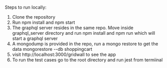 Steps to run locally:

1. Clone the repository
2. Run npm install and npm start
3. The graphql server resides in the same repo. Move inside graphql_server directory and run npm install and npm run which will start a graphql server
4. A mongodump is provided in the repo, run a mongo restore to get the data
mongorestore --db shoppingcart <dump path >
5. visit http://localhost:3000/gridwall to see the app
6. To run the test cases go to the root directory and run jest from termiinal